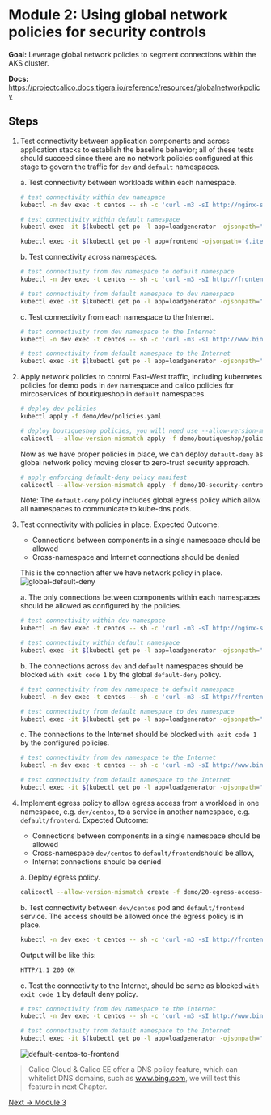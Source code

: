 # Module 2: Using global network policies for security controls

**Goal:** Leverage global network policies to segment connections within the AKS cluster.

**Docs:** https://projectcalico.docs.tigera.io/reference/resources/globalnetworkpolicy

## Steps


1. Test connectivity between application components and across application stacks to establish the baseline behavior; all of these tests should succeed since there are no network policies configured at this stage to govern the traffic for `dev` and `default` namespaces.

    a. Test connectivity between workloads within each namespace.

    ```bash
    # test connectivity within dev namespace
    kubectl -n dev exec -t centos -- sh -c 'curl -m3 -sI http://nginx-svc 2>/dev/null | grep -i http'

    # test connectivity within default namespace
    kubectl exec -it $(kubectl get po -l app=loadgenerator -ojsonpath='{.items[0].metadata.name}') -c main -- sh -c 'curl -m3 -sI frontend 2>/dev/null | grep -i http'

    kubectl exec -it $(kubectl get po -l app=frontend -ojsonpath='{.items[0].metadata.name}') -c server -- sh -c 'nc -zv productcatalogservice 3550'
    ```

    b. Test connectivity across namespaces.

    ```bash
    # test connectivity from dev namespace to default namespace
    kubectl -n dev exec -t centos -- sh -c 'curl -m3 -sI http://frontend.default 2>/dev/null | grep -i http'

    # test connectivity from default namespace to dev namespace
    kubectl exec -it $(kubectl get po -l app=loadgenerator -ojsonpath='{.items[0].metadata.name}') -c main -- sh -c 'curl -m3 -sI http://nginx-svc.dev 2>/dev/null | grep -i http'
    ```

    c. Test connectivity from each namespace to the Internet.

    ```bash
    # test connectivity from dev namespace to the Internet
    kubectl -n dev exec -t centos -- sh -c 'curl -m3 -sI http://www.bing.com 2>/dev/null | grep -i http'

    # test connectivity from default namespace to the Internet
    kubectl exec -it $(kubectl get po -l app=loadgenerator -ojsonpath='{.items[0].metadata.name}') -c main-- sh -c 'curl -m3 -sI www.bing.com 2>/dev/null | grep -i http'
    ```



2. Apply network policies to control East-West traffic, including kubernetes policies for demo pods in `dev` namespace and calico policies for mircoservices of boutiqueshop in `default` namespaces.

    ```bash
    # deploy dev policies
    kubectl apply -f demo/dev/policies.yaml

    # deploy boutiqueshop policies, you will need use --allow-version-mismatch to override if client/cluster version mismatch.
    calicoctl --allow-version-mismatch apply -f demo/boutiqueshop/policies.yaml
    ```
    
    Now as we have proper policies in place, we can deploy `default-deny` as global network policy moving closer to zero-trust security approach. 

    ```bash
    # apply enforcing default-deny policy manifest
    calicoctl --allow-version-mismatch apply -f demo/10-security-controls/default-deny.yaml
    ```
    Note: The `default-deny` policy includes global egress policy which allow all namespaces to communicate to kube-dns pods.

3. Test connectivity with policies in place. Expected Outcome:
   - Connections between components in a single namespace should be allowed
   - Cross-namespace and Internet connections should be denied

    This is the connection after we have network policy in place.
      ![global-default-deny](../img/global-default-deny.png)


    a. The only connections between components within each namespaces should be allowed as configured by the policies.

    ```bash
    # test connectivity within dev namespace
    kubectl -n dev exec -t centos -- sh -c 'curl -m3 -sI http://nginx-svc 2>/dev/null | grep -i http'

    # test connectivity within default namespace
    kubectl exec -it $(kubectl get po -l app=loadgenerator -ojsonpath='{.items[0].metadata.name}') -c main -- sh -c 'curl -m3 -sI frontend 2>/dev/null | grep -i http'
    ```

    b. The connections across `dev` and `default` namespaces should be blocked `with exit code 1` by the global `default-deny` policy.

    ```bash
    # test connectivity from dev namespace to default namespace
    kubectl -n dev exec -t centos -- sh -c 'curl -m3 -sI http://frontend.default 2>/dev/null | grep -i http'

    # test connectivity from default namespace to dev namespace
    kubectl exec -it $(kubectl get po -l app=loadgenerator -ojsonpath='{.items[0].metadata.name}') -c main -- sh -c 'curl -m3 -sI http://nginx-svc.dev 2>/dev/null | grep -i http'
    ```

    c. The connections to the Internet should be blocked `with exit code 1` by the configured policies.

    ```bash
    # test connectivity from dev namespace to the Internet
    kubectl -n dev exec -t centos -- sh -c 'curl -m3 -sI http://www.bing.com 2>/dev/null | grep -i http'

    # test connectivity from default namespace to the Internet
    kubectl exec -it $(kubectl get po -l app=loadgenerator -ojsonpath='{.items[0].metadata.name}') -c main -- sh -c 'curl -m3 -sI www.bing.com 2>/dev/null | grep -i http'
    ```


4. Implement egress policy to allow egress access from a workload in one namespace, e.g. `dev/centos`, to a service in another namespace, e.g. `default/frontend`. Expected Outcome: 
   - Connections between components in a single namespace should be allowed
   - Cross-namespace `dev/centos` to `default/frontend`should be allow,
   - Internet connections should be denied

    a. Deploy egress policy.

    ```bash
    calicoctl --allow-version-mismatch create -f demo/20-egress-access-controls/default-centos-to-frontend.yaml
    ```

    b. Test connectivity between `dev/centos` pod and `default/frontend` service. The access should be allowed once the egress policy is in place.

    ```bash
    kubectl -n dev exec -t centos -- sh -c 'curl -m3 -sI http://frontend.default 2>/dev/null | grep -i http'
    ```

    Output will be like this:
    ```bash
    HTTP/1.1 200 OK
    ```
    
    c. Test the connectivity to the Internet, should be same as blocked `with exit code 1` by default deny policy.

    ```bash
    # test connectivity from dev namespace to the Internet
    kubectl -n dev exec -t centos -- sh -c 'curl -m3 -sI http://www.bing.com 2>/dev/null | grep -i http'

    # test connectivity from default namespace to the Internet
    kubectl exec -it $(kubectl get po -l app=loadgenerator -ojsonpath='{.items[0].metadata.name}') -c main -- sh -c 'curl -m3 -sI www.bing.com 2>/dev/null | grep -i http'
    ```
   

    ![default-centos-to-frontend](../img/default-centos-to-frontend.png)


>Calico Cloud & Calico EE offer a DNS policy feature, which can whitelist DNS domains, such as www.bing.com, we will test this feature in next Chapter.   


[Next -> Module 3](../calicooss/calico-for-windows.md)
